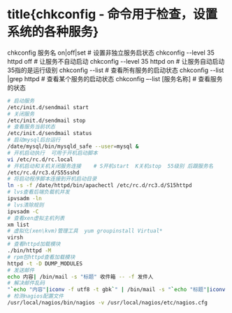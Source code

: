 # title{chkconfig - 命令用于检查，设置系统的各种服务}
chkconfig 服务名 on|off|set              # 设置非独立服务启状态
chkconfig --level 35   httpd   off       # 让服务不自动启动
chkconfig --level 35   httpd   on        # 让服务自动启动 35指的是运行级别
chkconfig --list                         # 查看所有服务的启动状态
chkconfig --list |grep httpd             # 查看某个服务的启动状态
chkconfig –-list [服务名称]              # 查看服务的状态

```bash
# 启动服务  
/etc/init.d/sendmail start
# 关闭服务
/etc/init.d/sendmail stop
# 查看服务当前状态
/etc/init.d/sendmail status
# 启动mysql后台运行
/date/mysql/bin/mysqld_safe --user=mysql &
# 开机启动执行  可用于开机启动脚本
vi /etc/rc.d/rc.local
# 开机启动和关机关闭服务连接    # S开机start  K关机stop  55级别 后跟服务名
/etc/rc.d/rc3.d/S55sshd
# 将启动程序脚本连接到开机启动目录
ln -s -f /date/httpd/bin/apachectl /etc/rc.d/rc3.d/S15httpd
# lvs查看后端负载机并发
ipvsadm -ln
# lvs清除规则
ipvsadm -C
# 查看xen虚拟主机列表
xm list
# 虚拟化(xen\kvm)管理工具  yum groupinstall Virtual*
virsh
# 查看httpd加载模块
./bin/httpd -M
# rpm包httpd查看加载模块
httpd -t -D DUMP_MODULES
# 发送邮件
echo 内容| /bin/mail -s "标题" 收件箱 -- -f 发件人
# 解决邮件乱码
"`echo "内容"|iconv -f utf8 -t gbk`" | /bin/mail -s "`echo "标题"|iconv -f utf8 -t gbk`" 收件箱
# 检测nagios配置文件
/usr/local/nagios/bin/nagios -v /usr/local/nagios/etc/nagios.cfg
```